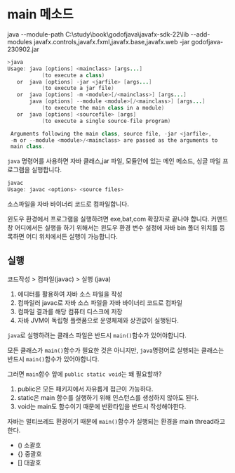 # main 메소드

java --module-path C:\study\book\godofjava\javafx-sdk-22\lib --add-modules javafx.controls,javafx.fxml,javafx.base,javafx.web -jar godofjava-230902.jar

```Java
>java
Usage: java [options] <mainclass> [args...]
           (to execute a class)
   or  java [options] -jar <jarfile> [args...]
           (to execute a jar file)
   or  java [options] -m <module>[/<mainclass>] [args...]
       java [options] --module <module>[/<mainclass>] [args...]
           (to execute the main class in a module)
   or  java [options] <sourcefile> [args]
           (to execute a single source-file program)

 Arguments following the main class, source file, -jar <jarfile>,
 -m or --module <module>/<mainclass> are passed as the arguments to
 main class.
```  
`java` 명령어를 사용하면 자바 클래스,jar 파일, 모듈안에 있는 메인 메소드, 싱글 파일 프로그램을 실행합니다.

```Java
javac
Usage: javac <options> <source files>
```  
소스파일을 자바 바이너리 코드로 컴파일합니다.

윈도우 환경에서 프로그램을 실행하려면 exe,bat,com 확장자로 끝나야 합니다.
커맨드 창 어디에서든 실행을 하기 위해서는 윈도우 환경 변수 설정에 자바 bin 폴더 위치를 등록하면
어디 위치에서든 실행이 가능합니다.

## 실행
코드작성 > 컴파일(javac) > 실행 (java)

1. 에디터를 활용하여 자바 소스 파일을 작성
2. 컴파일러 javac로 자바 소스 파일을 자바 바이너리 코드로 컴파일
3. 컴파일 결과를 해당 컴퓨터 디스크에 저장
4. 자바 JVM이 독립형 플랫폼으로 운영체제와 상관없이 실행된다.

`java`로 실행하려는 클래스 파일은 반드시 `main()`함수가 있어야합니다.

모든 클래스가 `main()`함수가 필요한 것은 아니지만, `java`명령어로 실행되는 클래스는
반드시 `main()`함수가 있어야합니다.

그러면 `main`함수 앞에 `public static void`는 왜 필요할까?
1. public은 모든 패키지에서 자유롭게 접근이 가능하다.
2. static은 main 함수를 실행하기 위해 인스턴스를 생성하지 않아도 된다.
3. void는 main도 함수이기 때문에 반환타입을 반드시 작성해야한다.

자바는 멀티쓰레드 환경이기 때문에 `main()`함수가 실행되는 환경을 main thread라고 한다.

+ () 소괄호
+ {} 중괄호
+ [] 대괄호
